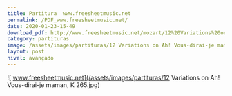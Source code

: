 ```yaml
---
title: Partitura  www.freesheetmusic.net
permalink: /PDF_www.freesheetmusic.net/
date: 2020-01-23-15-49
download_pdf: http://www.freesheetmusic.net/mozart/12%20Variations%20on%20Ah!%20Vous-dirai-je%20maman,%20K%20265.pdf
category: partituras
image: /assets/images/partituras/12 Variations on Ah! Vous-dirai-je maman, K 265.jpg
layout: post
nivel: avançado
---
```

![ www.freesheetmusic.net](/assets/images/partituras/12 Variations on Ah! Vous-dirai-je maman, K 265.jpg)
